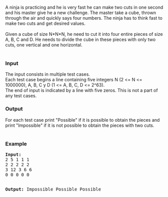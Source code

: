 <p>A ninja is practicing and he is very fast he can make two cuts in one second and his master give he a new challenge. The master take a cube, thrown through the air and quickly says four numbers. The ninja has to think fast to make two cuts and get desired values.<br><br>
Given a cube of size N*N*N, he need to cut it into four entire pieces of size A, B, C and D. He needs to divide the cube in these pieces with only two cuts, one vertical and one horizontal.<br><br>
</p><h3>Input</h3>
<p>The input consists in multiple test cases.<br>
Each test case begins a line containing five integers N (2 &lt;= N &lt;= 1000000), A, B, C y D (1 &lt;= A, B, C, D &lt;= 2^63).<br>
The end of input is indicated by a line with five zeros. This is not a part of any test cases.<br>
</p><h3>Output</h3>
<p>For each test case print "Possible" if it is possible to obtain the pieces and print "Impossible" if it is not possible to obtain the pieces with two cuts.<br><br>
</p><h3>Example</h3>
<pre><b>Input:</b>
2 5 1 1 1
2 2 2 2 2
3 12 3 6 6
0 0 0 0 0

<b>Output:</b>
Impossible
Possible
Possible

</pre>